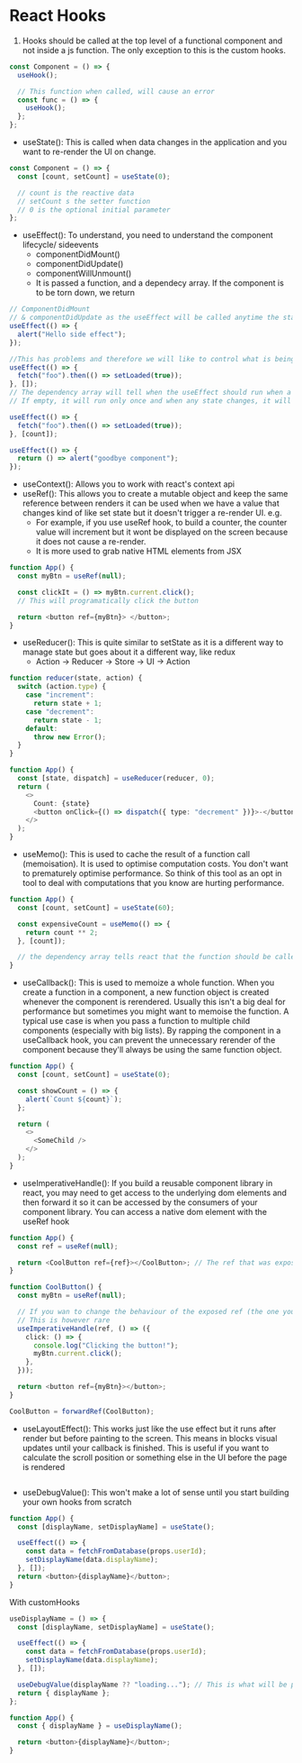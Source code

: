 # React Hooks

1. Hooks should be called at the top level of a functional component and not inside a js function. The only exception to this is the custom hooks.

```ts
const Component = () => {
  useHook();

  // This function when called, will cause an error
  const func = () => {
    useHook();
  };
};
```

- useState(): This is called when data changes in the application and you want to re-render the UI on change.

```ts
const Component = () => {
  const [count, setCount] = useState(0);

  // count is the reactive data
  // setCount s the setter function
  // 0 is the optional initial parameter
};
```

- useEffect(): To understand, you need to understand the component lifecycle/ sideevents
  - componentDidMount()
  - componentDidUpdate()
  - componentWillUnmount()
  - It is passed a function, and a dependecy array. If the component is to be torn down, we return

```ts
// ComponentDidMount
// & componentDidUpdate as the useEffect will be called anytime the state changes
useEffect(() => {
  alert("Hello side effect");
});

//This has problems and therefore we will like to control what is being run when a specific state changes
useEffect(() => {
  fetch("foo").then(() => setLoaded(true));
}, []);
// The dependency array will tell when the useEffect should run when a particular state changes
// If empty, it will run only once and when any state changes, it will run

useEffect(() => {
  fetch("foo").then(() => setLoaded(true));
}, [count]);

useEffect(() => {
  return () => alert("goodbye component");
});
```

- useContext(): Allows you to work with react's context api
- useRef(): This allows you to create a mutable object and keep the same reference between renders it can be used when we have a value that changes kind of like set state but it doesn't trigger a re-render UI. e.g.
  - For example, if you use useRef hook, to build a counter, the counter value will increment but it wont be displayed on the screen because it does not cause a re-render.
  - It is more used to grab native HTML elements from JSX

```ts
function App() {
  const myBtn = useRef(null);

  const clickIt = () => myBtn.current.click();
  // This will programatically click the button

  return <button ref={myBtn}> </button>;
}
```

- useReducer(): This is quite similar to setState as it is a different way to manage state but goes about it a different way, like redux
  - Action -> Reducer -> Store -> UI -> Action

```ts
function reducer(state, action) {
  switch (action.type) {
    case "increment":
      return state + 1;
    case "decrement":
      return state - 1;
    default:
      throw new Error();
  }
}

function App() {
  const [state, dispatch] = useReducer(reducer, 0);
  return (
    <>
      Count: {state}
      <button onClick={() => dispatch({ type: "decrement" })}>-</button>
    </>
  );
}
```

- useMemo(): This is used to cache the result of a function call (memoisation). It is used to optimise computation costs. You don't want to prematurely optimise performance. So think of this tool as an opt in tool to deal with computations that you know are hurting performance.

```ts
function App() {
  const [count, setCount] = useState(60);

  const expensiveCount = useMemo(() => {
    return count ** 2;
  }, [count]);

  // the dependency array tells react that the function should be called when count changes
}
```

- useCallback(): This is used to memoize a whole function. When you create a function in a component, a new function object is created whenever the component is rerendered. Usually this isn't a big deal for performance but sometimes you might want to memoise the function. A typical use case is when you pass a function to multiple child components (especially with big lists). By rapping the component in a useCallback hook, you can prevent the unnecessary rerender of the component because they'll always be using the same function object.

```ts
function App() {
  const [count, setCount] = useState(0);

  const showCount = () => {
    alert(`Count ${count}`);
  };

  return (
    <>
      <SomeChild />
    </>
  );
}
```

- useImperativeHandle(): If you build a reusable component library in react, you may need to get access to the underlying dom elements and then forward it so it can be accessed by the consumers of your component library. You can access a native dom element with the useRef hook

```ts
function App() {
  const ref = useRef(null);

  return <CoolButton ref={ref}></CoolButton>; // The ref that was exposed
}

function CoolButton() {
  const myBtn = useRef(null);

  // If you wan to change the behaviour of the exposed ref (the one you expose through the forwardRef)
  // This is however rare
  useImperativeHandle(ref, () => ({
    click: () => {
      console.log("Clicking the button!");
      myBtn.current.click();
    },
  }));

  return <button ref={myBtn}></button>;
}

CoolButton = forwardRef(CoolButton);
```

- useLayoutEffect(): This works just like the use effect but it runs after render but before painting to the screen. This means in blocks visual updates until your callback is finished. This is useful if you want to calculate the scroll position or something else in the UI before the page is rendered

```ts

```

- useDebugValue(): This won't make a lot of sense until you start building your own hooks from scratch

```ts
function App() {
  const [displayName, setDisplayName] = useState();

  useEffect(() => {
    const data = fetchFromDatabase(props.userId);
    setDisplayName(data.displayName);
  }, []);
  return <button>{displayName}</button>;
}
```

With customHooks

```ts
useDisplayName = () => {
  const [displayName, setDisplayName] = useState();

  useEffect(() => {
    const data = fetchFromDatabase(props.userId);
    setDisplayName(data.displayName);
  }, []);

  useDebugValue(displayName ?? "loading..."); // This is what will be passed to the react-dev-tools
  return { displayName };
};

function App() {
  const { displayName } = useDisplayName();

  return <button>{displayName}</button>;
}
```
